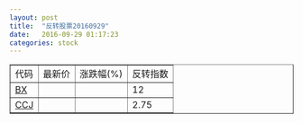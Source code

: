 ```yaml
---
layout: post
title:  "反转股票20160929"
date:   2016-09-29 01:17:23
categories: stock
---
```


<script type="text/javascript">
var stockList = []
stockList.push('gb_bx');
stockList.push('gb_ccj');
</script>

<table border="1">
 <tr>
 <td>代码</td>
  <td>最新价</td>
  <td>涨跌幅(%)</td>
 <td>反转指数</td>
</tr>
  <tr id="bx"><td><a href="http://stock.finance.sina.com.cn/usstock/quotes/BX.html" target="_blank">BX</a></td><td></td><td></td><td>12</td></tr>
  <tr id="ccj"><td><a href="http://stock.finance.sina.com.cn/usstock/quotes/CCJ.html" target="_blank">CCJ</a></td><td></td><td></td><td>2.75</td></tr>
</table>
